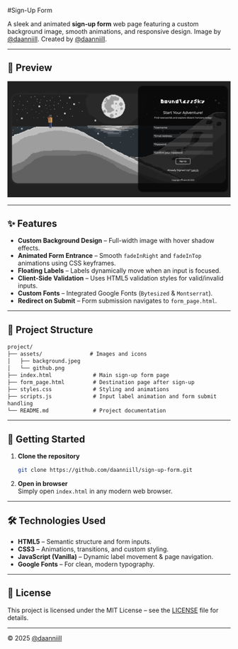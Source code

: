 #Sign-Up Form

A sleek and animated **sign-up form** web page featuring a custom background image, smooth animations, and responsive design.
Image by [@daanniill](https://github.com/daanniill).
Created by [@daanniill](https://github.com/daanniill).

---

## 📸 Preview

![Background Preview](assets/preview.jpeg)

---

## ✨ Features

- **Custom Background Design** – Full-width image with hover shadow effects.
- **Animated Form Entrance** – Smooth `fadeInRight` and `fadeInTop` animations using CSS keyframes.
- **Floating Labels** – Labels dynamically move when an input is focused.
- **Client-Side Validation** – Uses HTML5 validation styles for valid/invalid inputs.
- **Custom Fonts** – Integrated Google Fonts (`Bytesized` & `Montserrat`).
- **Redirect on Submit** – Form submission navigates to `form_page.html`.

---

## 📂 Project Structure

```
project/
├── assets/               # Images and icons
│   ├── background.jpeg
│   └── github.png
├── index.html             # Main sign-up form page
├── form_page.html         # Destination page after sign-up
├── styles.css             # Styling and animations
├── scripts.js             # Input label animation and form submit handling
└── README.md              # Project documentation
```

---

## 🚀 Getting Started

1. **Clone the repository**  
   ```bash
   git clone https://github.com/daanniill/sign-up-form.git
   ```

2. **Open in browser**  
   Simply open `index.html` in any modern web browser.

---

## 🛠 Technologies Used

- **HTML5** – Semantic structure and form inputs.
- **CSS3** – Animations, transitions, and custom styling.
- **JavaScript (Vanilla)** – Dynamic label movement & page navigation.
- **Google Fonts** – For clean, modern typography.

---

## 📜 License

This project is licensed under the MIT License – see the [LICENSE](LICENSE) file for details.

---

© 2025 [@daanniill](https://github.com/daanniill)
